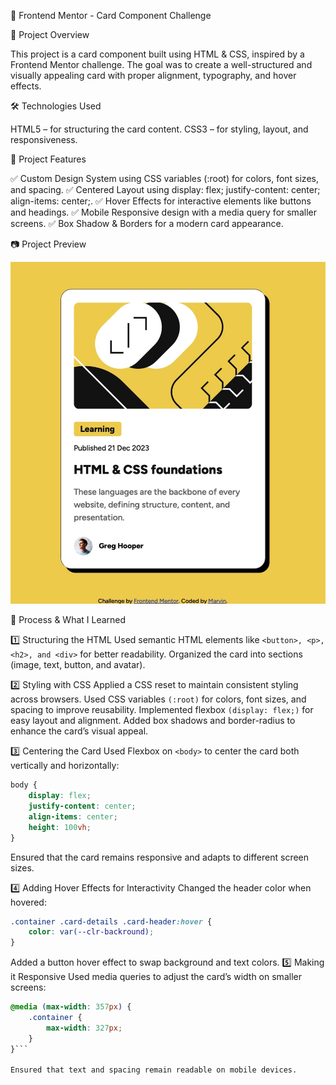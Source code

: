 📌 Frontend Mentor - Card Component Challenge

📄 Project Overview

This project is a card component built using HTML & CSS, inspired by a Frontend Mentor challenge. The goal was to create a well-structured and visually appealing card with proper alignment, typography, and hover effects.

🛠 Technologies Used

HTML5 – for structuring the card content.
CSS3 – for styling, layout, and responsiveness.

🎯 Project Features

✅ Custom Design System using CSS variables (:root) for colors, font sizes, and spacing.
✅ Centered Layout using display: flex; justify-content: center; align-items: center;.
✅ Hover Effects for interactive elements like buttons and headings.
✅ Mobile Responsive design with a media query for smaller screens.
✅ Box Shadow & Borders for a modern card appearance.

📷 Project Preview

![](./photos/Screenshot.jpg)


📌 Process & What I Learned

1️⃣ Structuring the HTML
Used semantic HTML elements like `<button>, <p>, <h2>, and <div>` for better readability.
Organized the card into sections (image, text, button, and avatar).

2️⃣ Styling with CSS
Applied a CSS reset to maintain consistent styling across browsers.
Used CSS variables `(:root)` for colors, font sizes, and spacing to improve reusability.
Implemented flexbox `(display: flex;)` for easy layout and alignment.
Added box shadows and border-radius to enhance the card’s visual appeal.

3️⃣ Centering the Card
Used Flexbox on `<body>` to center the card both vertically and horizontally:

```css
body {
    display: flex;
    justify-content: center;
    align-items: center;
    height: 100vh;
}
```
Ensured that the card remains responsive and adapts to different screen sizes.

4️⃣ Adding Hover Effects for Interactivity
Changed the header color when hovered:

```css
.container .card-details .card-header:hover {
    color: var(--clr-backround);
}
``` 

Added a button hover effect to swap background and text colors.
5️⃣ Making it Responsive
Used media queries to adjust the card’s width on smaller screens:

```css
@media (max-width: 357px) {
    .container {
        max-width: 327px;
    }
}```

Ensured that text and spacing remain readable on mobile devices.
